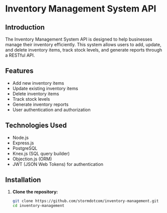 # Inventory Management System API

## Introduction

The Inventory Management System API is designed to help businesses manage their inventory efficiently. This system allows users to add, update, and delete inventory items, track stock levels, and generate reports through a RESTful API.

## Features

- Add new inventory items
- Update existing inventory items
- Delete inventory items
- Track stock levels
- Generate inventory reports
- User authentication and authorization

## Technologies Used

- Node.js
- Express.js
- PostgreSQL
- Knex.js (SQL query builder)
- Objection.js (ORM)
- JWT (JSON Web Tokens) for authentication

## Installation

1. **Clone the repository:**
   ```sh
   git clone https://github.com/stormdotcom/inventory-management.git
   cd inventory-management
